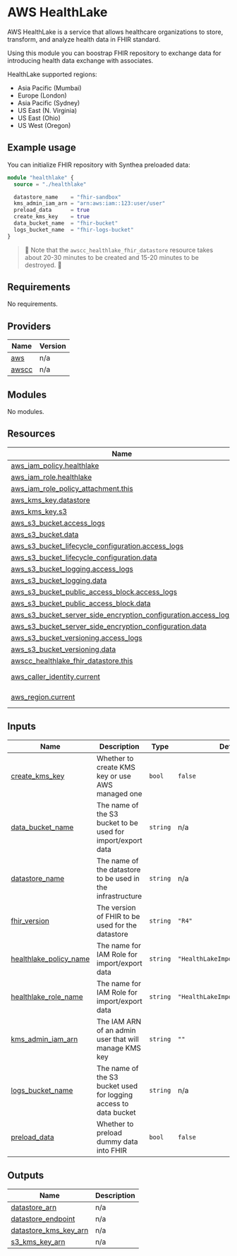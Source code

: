 # AWS HealthLake

AWS HealthLake is a service that allows healthcare organizations to store, transform, and analyze health data in FHIR standard.

Using this module you can boostrap FHIR repository to exchange data for introducing health data exchange with associates.

HealthLake supported regions:

- Asia Pacific (Mumbai)
- Europe (London)
- Asia Pacific (Sydney)
- US East (N. Virginia)
- US East (Ohio)
- US West (Oregon)

## Example usage

You can initialize FHIR repository with Synthea preloaded data:

```tf
module "healthlake" {
  source = "./healthlake"

  datastore_name    = "fhir-sandbox"
  kms_admin_iam_arn = "arn:aws:iam::123:user/user"
  preload_data      = true
  create_kms_key    = true
  data_bucket_name  = "fhir-bucket"
  logs_bucket_name  = "fhir-logs-bucket"
}
```


> 🔴 Note that the `awscc_healthlake_fhir_datastore` resource takes about 20-30 minutes to be created and 15-20 minutes to be destroyed. 🔴


<!-- BEGIN_TF_DOCS -->
## Requirements

No requirements.

## Providers

| Name | Version |
|------|---------|
| <a name="provider_aws"></a> [aws](#provider\_aws) | n/a |
| <a name="provider_awscc"></a> [awscc](#provider\_awscc) | n/a |

## Modules

No modules.

## Resources

| Name | Type |
|------|------|
| [aws_iam_policy.healthlake](https://registry.terraform.io/providers/hashicorp/aws/latest/docs/resources/iam_policy) | resource |
| [aws_iam_role.healthlake](https://registry.terraform.io/providers/hashicorp/aws/latest/docs/resources/iam_role) | resource |
| [aws_iam_role_policy_attachment.this](https://registry.terraform.io/providers/hashicorp/aws/latest/docs/resources/iam_role_policy_attachment) | resource |
| [aws_kms_key.datastore](https://registry.terraform.io/providers/hashicorp/aws/latest/docs/resources/kms_key) | resource |
| [aws_kms_key.s3](https://registry.terraform.io/providers/hashicorp/aws/latest/docs/resources/kms_key) | resource |
| [aws_s3_bucket.access_logs](https://registry.terraform.io/providers/hashicorp/aws/latest/docs/resources/s3_bucket) | resource |
| [aws_s3_bucket.data](https://registry.terraform.io/providers/hashicorp/aws/latest/docs/resources/s3_bucket) | resource |
| [aws_s3_bucket_lifecycle_configuration.access_logs](https://registry.terraform.io/providers/hashicorp/aws/latest/docs/resources/s3_bucket_lifecycle_configuration) | resource |
| [aws_s3_bucket_lifecycle_configuration.data](https://registry.terraform.io/providers/hashicorp/aws/latest/docs/resources/s3_bucket_lifecycle_configuration) | resource |
| [aws_s3_bucket_logging.access_logs](https://registry.terraform.io/providers/hashicorp/aws/latest/docs/resources/s3_bucket_logging) | resource |
| [aws_s3_bucket_logging.data](https://registry.terraform.io/providers/hashicorp/aws/latest/docs/resources/s3_bucket_logging) | resource |
| [aws_s3_bucket_public_access_block.access_logs](https://registry.terraform.io/providers/hashicorp/aws/latest/docs/resources/s3_bucket_public_access_block) | resource |
| [aws_s3_bucket_public_access_block.data](https://registry.terraform.io/providers/hashicorp/aws/latest/docs/resources/s3_bucket_public_access_block) | resource |
| [aws_s3_bucket_server_side_encryption_configuration.access_logs](https://registry.terraform.io/providers/hashicorp/aws/latest/docs/resources/s3_bucket_server_side_encryption_configuration) | resource |
| [aws_s3_bucket_server_side_encryption_configuration.data](https://registry.terraform.io/providers/hashicorp/aws/latest/docs/resources/s3_bucket_server_side_encryption_configuration) | resource |
| [aws_s3_bucket_versioning.access_logs](https://registry.terraform.io/providers/hashicorp/aws/latest/docs/resources/s3_bucket_versioning) | resource |
| [aws_s3_bucket_versioning.data](https://registry.terraform.io/providers/hashicorp/aws/latest/docs/resources/s3_bucket_versioning) | resource |
| [awscc_healthlake_fhir_datastore.this](https://registry.terraform.io/providers/hashicorp/awscc/latest/docs/resources/healthlake_fhir_datastore) | resource |
| [aws_caller_identity.current](https://registry.terraform.io/providers/hashicorp/aws/latest/docs/data-sources/caller_identity) | data source |
| [aws_region.current](https://registry.terraform.io/providers/hashicorp/aws/latest/docs/data-sources/region) | data source |

## Inputs

| Name | Description | Type | Default | Required |
|------|-------------|------|---------|:--------:|
| <a name="input_create_kms_key"></a> [create\_kms\_key](#input\_create\_kms\_key) | Whether to create KMS key or use AWS managed one | `bool` | `false` | no |
| <a name="input_data_bucket_name"></a> [data\_bucket\_name](#input\_data\_bucket\_name) | The name of the S3 bucket to be used for import/export data | `string` | n/a | yes |
| <a name="input_datastore_name"></a> [datastore\_name](#input\_datastore\_name) | The name of the datastore to be used in the infrastructure | `string` | n/a | yes |
| <a name="input_fhir_version"></a> [fhir\_version](#input\_fhir\_version) | The version of FHIR to be used for the datastore | `string` | `"R4"` | no |
| <a name="input_healthlake_policy_name"></a> [healthlake\_policy\_name](#input\_healthlake\_policy\_name) | The name for IAM Role for import/export data | `string` | `"HealthLakeImportExportPolicy"` | no |
| <a name="input_healthlake_role_name"></a> [healthlake\_role\_name](#input\_healthlake\_role\_name) | The name for IAM Role for import/export data | `string` | `"HealthLakeImportExportRole"` | no |
| <a name="input_kms_admin_iam_arn"></a> [kms\_admin\_iam\_arn](#input\_kms\_admin\_iam\_arn) | The IAM ARN of an admin user that will manage KMS key | `string` | `""` | no |
| <a name="input_logs_bucket_name"></a> [logs\_bucket\_name](#input\_logs\_bucket\_name) | The name of the S3 bucket used for logging access to data bucket | `string` | n/a | yes |
| <a name="input_preload_data"></a> [preload\_data](#input\_preload\_data) | Whether to preload dummy data into FHIR | `bool` | `false` | no |

## Outputs

| Name | Description |
|------|-------------|
| <a name="output_datastore_arn"></a> [datastore\_arn](#output\_datastore\_arn) | n/a |
| <a name="output_datastore_endpoint"></a> [datastore\_endpoint](#output\_datastore\_endpoint) | n/a |
| <a name="output_datastore_kms_key_arn"></a> [datastore\_kms\_key\_arn](#output\_datastore\_kms\_key\_arn) | n/a |
| <a name="output_s3_kms_key_arn"></a> [s3\_kms\_key\_arn](#output\_s3\_kms\_key\_arn) | n/a |
<!-- END_TF_DOCS -->